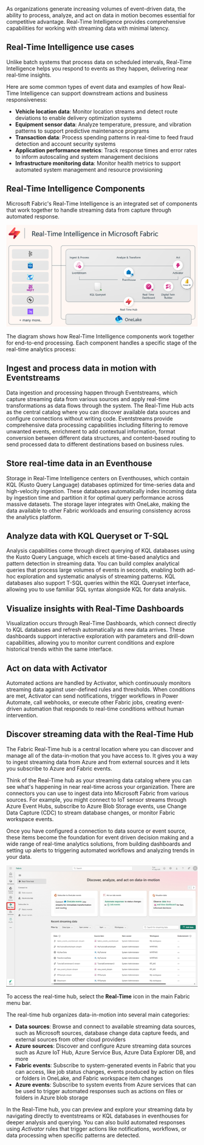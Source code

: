 As organizations generate increasing volumes of event-driven data, the ability to process, analyze, and act on data in motion becomes essential for competitive advantage. Real-Time Intelligence provides comprehensive capabilities for working with streaming data with minimal latency.

## Real-Time Intelligence use cases

Unlike batch systems that process data on scheduled intervals, Real-Time Intelligence helps you respond to events as they happen, delivering near real-time insights.

Here are some common types of event data and examples of how Real-Time Intelligence can support downstream actions and business responsiveness:  

- **Vehicle location data**: Monitor location streams and detect route deviations to enable delivery optimization systems
- **Equipment sensor data**: Analyze temperature, pressure, and vibration patterns to support predictive maintenance programs  
- **Transaction data**: Process spending patterns in real-time to feed fraud detection and account security systems
- **Application performance metrics**: Track response times and error rates to inform autoscaling and system management decisions
- **Infrastructure monitoring data**: Monitor health metrics to support automated system management and resource provisioning

## Real-Time Intelligence Components

Microsoft Fabric's Real-Time Intelligence is an integrated set of components that work together to handle streaming data from capture through automated response.

![Diagram of Fabric Real-Time Intelligence capabilities.](../media/real-time-intelligence-core.png)

The diagram shows how Real-Time Intelligence components work together for end-to-end processing. Each component handles a specific stage of the real-time analytics process:

## Ingest and process data in motion with Eventstreams

Data ingestion and processing happen through Eventstreams, which capture streaming data from various sources and apply real-time transformations as data flows through the system. The Real-Time Hub acts as the central catalog where you can discover available data sources and configure connections without writing code. Eventstreams provide comprehensive data processing capabilities including filtering to remove unwanted events, enrichment to add contextual information, format conversion between different data structures, and content-based routing to send processed data to different destinations based on business rules.

## Store real-time data in an Eventhouse

Storage in Real-Time Intelligence centers on Eventhouses, which contain KQL (Kusto Query Language) databases optimized for time-series data and high-velocity ingestion. These databases automatically index incoming data by ingestion time and partition it for optimal query performance across massive datasets. The storage layer integrates with OneLake, making the data available to other Fabric workloads and ensuring consistency across the analytics platform.

## Analyze data with KQL Queryset or T-SQL

Analysis capabilities come through direct querying of KQL databases using the Kusto Query Language, which excels at time-based analytics and pattern detection in streaming data. You can build complex analytical queries that process large volumes of events in seconds, enabling both ad-hoc exploration and systematic analysis of streaming patterns. KQL databases also support T-SQL queries within the KQL Queryset interface, allowing you to use familiar SQL syntax alongside KQL for data analysis.

## Visualize insights with Real-Time Dashboards

Visualization occurs through Real-Time Dashboards, which connect directly to KQL databases and refresh automatically as new data arrives. These dashboards support interactive exploration with parameters and drill-down capabilities, allowing you to monitor current conditions and explore historical trends within the same interface.

## Act on data with Activator

Automated actions are handled by Activator, which continuously monitors streaming data against user-defined rules and thresholds. When conditions are met, Activator can send notifications, trigger workflows in Power Automate, call webhooks, or execute other Fabric jobs, creating event-driven automation that responds to real-time conditions without human intervention.

## Discover streaming data with the Real-Time Hub

The Fabric Real-Time hub is a central location where you can discover and manage all of the data-in-motion that you have access to. It gives you a way to ingest streaming data from Azure and from external sources and it lets you subscribe to Azure and Fabric events.

Think of the Real-Time hub as your streaming data catalog where you can see what's happening in near real-time across your organization. There are connectors you can use to ingest data into Microsoft Fabric from various sources. For example, you might connect to IoT sensor streams through Azure Event Hubs, subscribe to Azure Blob Storage events, use Change Data Capture (CDC) to stream database changes, or monitor Fabric workspace events.

Once you have configured a connection to data source or event source, these items become the foundation for event driven decision making and a wide range of real-time analytics solutions, from building dashboards and setting up alerts to triggering automated workflows and analyzing trends in your data.

![Screenshot of Microsoft Fabric Real-Time hub.](../media/real-time-hub.png)

To access the real-time hub, select the **Real-Time** icon in the main Fabric menu bar.

The real-time hub organizes data-in-motion into several main categories:

- **Data sources**: Browse and connect to available streaming data sources, such as Microsoft sources, database change data capture feeds, and external sources from other cloud providers
- **Azure sources**: Discover and configure Azure streaming data sources such as Azure IoT Hub, Azure Service Bus, Azure Data Explorer DB, and more
- **Fabric events**: Subscribe to system-generated events in Fabric that you can access, like job status changes, events produced by action on files or folders in OneLake, and Fabric workspace item changes
- **Azure events**: Subscribe to system events from Azure services that can be used to trigger automated responses such as actions on files or folders in Azure blob storage

In the Real-Time hub, you can preview and explore your streaming data by navigating directly to eventstreams or KQL databases in eventhouses for deeper analysis and querying. You can also build automated responses using *Activator* rules that trigger actions like notifications, workflows, or data processing when specific patterns are detected.